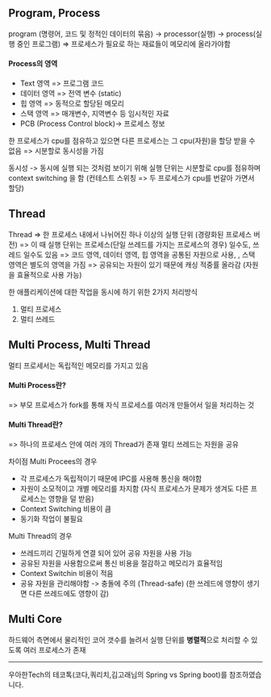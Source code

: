 ## Program, Process
program (명령어, 코드 및 정적인 데이터의 묶음) -> processor(실행) -> process(실행 중인 프로그램)
=> 프로세스가 필요로 하는 재료들이 메모리에 올라가야함

#### Process의 영역
- Text 영역 => 프로그램 코드
- 데이터 영역 => 전역 변수 (static)
- 힙 영역 => 동적으로 할당된 메모리
- 스택 영역 => 매개변수, 지역변수 등 임시적인 자료
- PCB (Process Control block)-> 프로세스 정보

한 프로세스가 cpu를 점유하고 있으면 다른 프로세스는 그 cpu(자원)을 할당 받을 수 없음 => 시분할로 동시성을 가짐

동시성 -> 동시에 실행 되는 것처럼 보이기 위해 실행 단위는 시분할로 cpu를 점유하며 context switching 을 함
(컨테스트 스위칭 => 두 프로세스가 cpu를 번갈아 가면서 할당)

## Thread
Thread => 한 프로세스 내에서 나뉘어진 하나 이상의 실행 단위 (경량화된 프로세스 버전)
=> 이 때 실행 단위는 프로세스(단일 쓰레드를 가지는 프로세스의 경우) 일수도, 쓰레드 일수도 있음
=> 코드 영역, 데이터 영역, 힙 영역을 공통된 자원으로 사용, , 스택 영역은 별도의 영역을 가짐
=> 공유되는 자원이 있기 때문에 캐싱 적중률 올라감 (자원을 효율적으로 사용 가능)	

한 애플리케이션에 대한 작업을 동시에 하기 위한 2가지 처리방식
1. 멀티 프로세스
2. 멀티 쓰레드

## Multi Process, Multi Thread
멀티 프로세서는 독립적인 메모리를 가지고 있음

#### Multi Process란?
=> 부모 프로세스가 fork를 통해 자식 프로세스를 여러개 만들어서 일을 처리하는 것 

#### Multi Thread란?
=> 하나의 프로세스 안에 여러 개의 Thread가 존재
멀티 쓰레드는 자원을 공유

차이점
Multi Procees의 경우 
- 각 프로세스가 독립적이기 때문에 IPC를 사용해 통신을 해야함
- 자원이 소모적이고 개별 메모리를 차지함 (자식 프로세스가 문제가 생겨도 다른 프로세스는 영향을 덜 받음)
- Context Switching 비용이 큼
- 동기화 작업이 불필요

Multi Thread의 경우
- 쓰레드끼리 긴밀하게 연결 되어 있어 공유 자원을 사용 가능
- 공유된 자원을 사용함으로써 통신 비용을 절감하고 메모리가 효율적임
- Context Switchin 비용이 적음
- 공유 자원을 관리해야함 -> 충돌에 주의 (Thread-safe) 
(한 쓰레드에 영향이 생기면 다른 쓰레드에도 영향이 감) 

## Multi Core
하드웨어 측면에서 물리적인 코어 갯수를 늘려서 실행 단위를 **병렬적**으로 처리할 수 있도록 여러 프로세스가 존재

--------------------------------------------------------
우아한Tech의 테코톡(코다,쿼리치,김고래님의 Spring vs Spring boot)를 참조하였습니다.